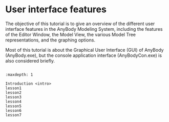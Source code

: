 # User interface features

The objective of this tutorial is to give an overview of the different
user interface features in the AnyBody Modeling System, including the
features of the Editor Window, the Model View, the various Model Tree
representations, and the graphing options.

Most of this tutorial is about the Graphical User Interface (GUI) of AnyBody
(AnyBody.exe), but the console application interface (AnyBodyCon.exe) is also
considered briefly.

```{rubric} Tutorial content
```

```{toctree}
:maxdepth: 1

Introduction <intro>
lesson1
lesson2
lesson3
lesson4
lesson5
lesson6
lesson7
```
